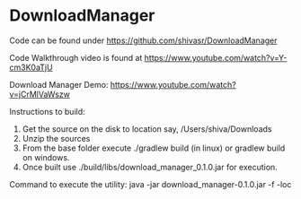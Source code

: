 # DownloadManager
Code can be found under https://github.com/shivasr/DownloadManager

Code Walkthrough video is found at https://www.youtube.com/watch?v=Y-cm3K0aTjU

Download Manager Demo: https://www.youtube.com/watch?v=jCrMlVaWszw

Instructions to build:

1. Get the source on the disk to location say, /Users/shiva/Downloads
2. Unzip the sources
3. From the base folder execute ./gradlew build (in linux) or gradlew build on windows. 
4. Once built use ./build/libs/download_manager_0.1.0.jar for execution.

Command to execute the utility:
java -jar download_manager-0.1.0.jar -f <Path to file containing URLs> -loc <Download Location>

